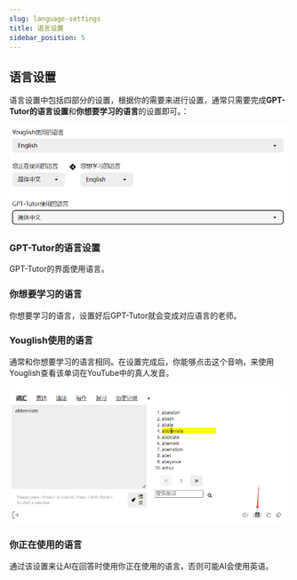 ```yaml
---
slug: language-settings
title: 语言设置
sidebar_position: 5
---
```



## 语言设置

语言设置中包括四部分的设置，根据你的需要来进行设置，通常只需要完成**GPT-Tutor的语言设置**和**你想要学习的语言**的设置即可。：

![alt text](image.png)


### GPT-Tutor的语言设置

GPT-Tutor的界面使用语言。

### 你想要学习的语言

你想要学习的语言，设置好后GPT-Tutor就会变成对应语言的老师。

### Youglish使用的语言

通常和你想要学习的语言相同。在设置完成后，你能够点击这个音响，来使用Youglish查看该单词在YouTube中的真人发音。

![alt text](image-1.png)

### 你正在使用的语言

通过该设置来让AI在回答时使用你正在使用的语言，否则可能AI会使用英语。

